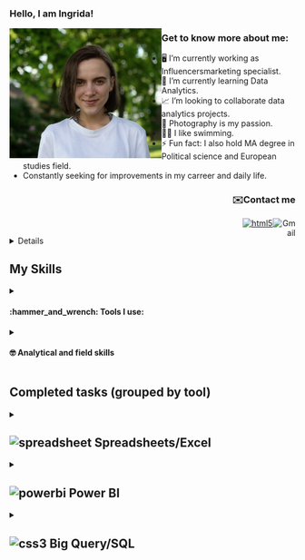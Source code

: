 ### Hello, I am Ingrida!

<img align="left">
 <source media="(prefers-color-scheme: dark)" srcset="https://github.com/Ingrik07/Ingrida_intro/blob/main/Screenshot%202024-06-28%20at%2015.39.05.png" width="30%" height="30%">
 <source media="(prefers-color-scheme: light)" srcset="https://github.com/Ingrik07/Ingrida_intro/blob/main/Screenshot%202024-06-28%20at%2015.39.05.png">
 <img align="left" alt="See-my-image" src="https://github.com/Ingrik07/Ingrida_intro/blob/main/Screenshot%202024-06-28%20at%2015.39.05.png"/>
 
 ### Get to know more about me: 
- 🖥️ I’m currently working as Influencersmarketing specialist.
- 🌱 I’m currently learning Data Analytics.
- 📈 I’m looking to collaborate data analytics projects.
- 📸 Photography is my passion.
- 🏊‍♀️ I like swimming.
- ⚡ Fun fact: I also hold MA degree in Political science and European studies field.
- Constantly seeking for improvements in my carreer and daily life.
 
</picture>
 <h3 align="right"> ✉️Contact me </h3></p>
 <p align="right">
  <a href="https://www.linkedin.com/in/iivinskaite/" target="_blank"> <img src="https://img.shields.io/badge/-iivinskaite-blue?style=flat-square&logo=Linkedin&logoColor=white&link=https://www.linkedin.com/in/iivinskaite/)" alt="html5" width="10%"/a> <a href="mailto:ingrik0713@gmail.com"> <img align="right" alt="Gmail" width="8%" height="8%" src="https://github.com/Xx-Ashutosh-xX/Xx-Ashutosh-xX/blob/master/assets/icons/gmail.png" width="100" height="40"/>
     </p>
  </p>

<details><summary><h2 align="left">📜 Table of Contents</h2></summary>

- [My skills](#My_skills)
- [Spreadsheets/Excel](#Spreadsheets/Excel)
- [Completed tasks](#Completed_tasks)
- [Spreadsheets/Excel](#Spreadsheets/Excel)
- [Power_BI](#Power_BI)
- [Big Query/SQL](#Big_Query/SQL)
- [Jupyter Notebook](In progress...)
- More about me (to be added)
</details>

## My Skills
<details>
<summary><h4 align="left">:hammer_and_wrench: Tools I use:</h4></summary>
<p align="left">
    <a href="https://console.cloud.google.com/bigquery" target="_blank"> <img src="https://w7.pngwing.com/pngs/182/372/png-transparent-google-bigquery-hd-logo.png" alt="css3" width="40" height="40"/> </a>
<a href="https://workspace.google.com/products/sheets" target="_blank"> <img src="https://logodix.com/logo/1842250.jpg" alt="sass" width="40" height="40"/> </a>
<a href="https://app.powerbi.com/home" target="_blank"> <img src="https://www.ptr.co.uk/sites/default/files/powerbilogo.png" alt="webpack" width="50" height="40"/> </a>
<a href="https://www.mysql.com/" target="_blank"> <img src="https://external-content.duckduckgo.com/iu/?u=https%3A%2F%2Ftse4.mm.bing.net%2Fth%3Fid%3DOIP.urLHYMYPFxkcs6AC4Io9vwHaHa%26pid%3DApi&f=1&ipt=71efdcecfa2727de604a484cb7c65e6b0ad68511d8ee20060b81dd649b8dfeba&ipo=images" alt="react" width="40" height="40"/> </a>
<a href="https://looker.com/" target="_blank"> <img src="https://saasrank.es/wp-content/uploads/2022/08/Looker-logo.jpg" alt="gatsby" width="40" height="40"/> </a>
    <a href="https://www.mongodb.com/" target="_blank"> <img src="https://raw.githubusercontent.com/devicons/devicon/master/icons/mongodb/mongodb-original-wordmark.svg" alt="mongodb" width="40" height="40"/> </a>
 <a href="https://workspace.google.com/" target="_blank"> <img src="https://images.squarespace-cdn.com/content/v1/540f5515e4b06c4e8629c108/1602589192895-NWQYFQV5AZ69KPSVTBR2/google-workspace-logo.png" alt="google cloud" width="80" height="40"/> </a>
    </p>
</details>

 <details>
  <summary><h4 align="left"> 🤓 Analytical and field skills </h4></summary>
<p align="center">
 
|  | Skills |
|-----:|---------------|
|     1|🎯 Finding and presenting OKRs |
|     2|🗨️ Answering advanced marketing questions |
|     3|🆎 A/B testing |
|     4|📊 Funnels analysis |
|     5|🕴️💰 RFM and Customer life time value (CLV) analysis |
|     6|📈 Interactive dashboards for reports |
|     7|📜 Marketing and politics research papers |

</p></details>

## Completed tasks (grouped by tool)
<details>
<summary><h2 href="https://workspace.google.com/" target="_blank"> <img src="https://logodix.com/logo/1842250.jpg" alt="spreadsheet" width="40" height="40"/>  Spreadsheets/Excel </h2></summary>
<details>
<summary><a href="https://docs.google.com/spreadsheets/d/1EXAIpX7G6SyWvEQi6TA0AJnb4wjip7a564iDOeVHEmU/edit?gid=1815364512#gid=1815364512" target="_blank"> <img src="https://logodix.com/logo/1842250.jpg" alt="css3" width="20" height="20"/> </a>   Retention cohorts analysis</summary>

---
> TASK:
> - You got a follow up task from your product manager to give stats on how subscriptions churn looks like from a weekly retention standpoint. Your PM argues that to view retention numbers on a monthly basis takes too long and important insights from data might be missed out.
> - You remember learning previously that cohorts analysis can be really helpful in such cases. You should provide weekly subscriptions data that shows how many subscribers started their subscription in a particular week and how many remain active in the following 6 weeks. Your end result should show weekly retention cohorts for each week of data available in the dataset and their retention from week 0 to week 6.

 <a href="https://firebase.google.com/" target="_blank"> <img src="https://github.com/Ingrik07/Ingrida_intro/blob/main/Logos/Screenshot%202024-06-30%20at%2013.12.04.png" alt="spreadsheet" width="487" height="370"/> </a>
</details>

<details>
<summary><a href="https://docs.google.com/spreadsheets/d/1WF-oJQxA0kmPitfOLe5lV9f5hUh_1bCNDzwgg7yfI50/edit?gid=409644485#gid=409644485" target="_blank"> <img src="https://logodix.com/logo/1842250.jpg" alt="spreadsheet" width="20" height="20"/> </a>   Funnels & A/B Tests</summary>

---
> TASK:
> - Your task is to build useful funnel chart from raw_events table data.
> - 1. Analyze the data in raw_events table. Spend time querying the table, getting more familiar with data. Identify events captured by users visiting the website.
> - 2. Now that you have your unique events table create a sales funnel chart from events in it. Not all events are relevant, productive to be used in this chart. Identify & collect data that you think could be used
> - Create a table showing the numbers of events' that you want to use in the funnel analysis. Add event_order and  the percentage drop off values, as in the Example:

 <a href="https://docs.google.com/spreadsheets/d/1WF-oJQxA0kmPitfOLe5lV9f5hUh_1bCNDzwgg7yfI50/edit?gid=409644485#gid=409644485" target="_blank"> <img src="https://github.com/Ingrik07/Ingrida_intro/blob/main/Logos/Screenshot%202024-06-30%20at%2013.46.33.png" alt="spreadsheet" width="850" height="500"/> </a>
</details>

<details>
<summary><a href="https://docs.google.com/spreadsheets/d/1mXkR2ZgxV15nFy-baiwhZq2UzaSvLFK00_VBCH_QQLo/edit?gid=1936416450#gid=1936416450" target="_blank"> <img src="https://logodix.com/logo/1842250.jpg" alt="spreadsheet" width="20" height="20"/> </a> Sales analysis on Spreadsheet</summary>

---
> TASK:
> You've been tasked to populate the 'Overview' sheet with analytical insight:
> 1. Business would like to see the monthly sales trend.
> 2. They would also like to evaluate online vs non-online orders.
>   
>    It would be nice for business to have an overview of:
>    1. The delivery performance trend (orderdate & Shipdate lag)
>    2. Top salesperson by sales, by volume.
>    3. Top countries.
>    4. Top sales reasons
>    5. Maybe you have an idea for business what could be interesting to look into from this data?

 <a href="https://docs.google.com/spreadsheets/d/1mXkR2ZgxV15nFy-baiwhZq2UzaSvLFK00_VBCH_QQLo/edit?gid=141689769#gid=141689769" target="_blank"> <img src="https://github.com/Ingrik07/Ingrida_intro/blob/main/Logos/Screenshot%202024-06-30%20at%2014.01.52.png" alt="spreadsheet" width="900" height="300"/> </a>
</details>
</details>

<details>
 <summary><h2 href="https://github.com/Ingrik07/Ingrida_intro/blob/main/PowerBI/Graded%20Task%20-%20Ingrida.pbit" target="_blank"> <img src="https://www.ptr.co.uk/sites/default/files/powerbilogo.png" alt="powerbi" width="40" height="40"/> Power BI </h2></summary>

<details>
 <summary><a href="https://app.powerbi.com/home" target="_blank"> <img src="https://www.ptr.co.uk/sites/default/files/powerbilogo.png" alt="webpack" width="20" height="20"/> </a>Data visualising with Power BI </summary>
 Click on the image below for Power BI file
 
 <a href="https://github.com/Ingrik07/Ingrida_intro/blob/main/PowerBI/Graded%20Task%20-%20Ingrida.pbit" target="_blank"> <img src="https://github.com/Ingrik07/Ingrida_intro/blob/main/Logos/sales%20power%20bi.JPG" alt="spreadsheet" width="712" height="798"/> </a>
</details>

<details>
 <summary><a href="https://github.com/Ingrik07/Ingrida_intro/blob/main/PowerBI/rfm_analysis.%20Ingrida%20Ivinskaite.pbix" target="_blank"> <img src="https://www.ptr.co.uk/sites/default/files/powerbilogo.png" alt="webpack" width="20" height="20"/> </a>RFM analysis </summary>

Power BI file [HERE]( https://github.com/Ingrik07/Ingrida_intro/blob/main/PowerBI/rfm_analysis.%20Ingrida%20Ivinskaite.pbix)

<a href="https://github.com/Ingrik07/Ingrida_intro/blob/main/PowerBI/rfm_analysis.%20Ingrida%20Ivinskaite.pbix" target="_blank"> <img src="https://github.com/Ingrik07/Ingrida_intro/blob/main/Logos/RFM%20power%20bi.JPG" alt="powerbi" width="518" height="815"/> </a>
</details>
</details>

<details> <summary><h2 href="https://console.cloud.google.com/" target="_blank"> <img src="https://w7.pngwing.com/pngs/182/372/png-transparent-google-bigquery-hd-logo.png" alt="css3" width="30" height="30"/>  Big Query/SQL</h2></summary>

<details>
<summary><a href="https://console.cloud.google.com/bigquery?sq=147855269776:a9a7016a5d384587b29dedab17b22b67" target="_blank"> <img src="https://w7.pngwing.com/pngs/182/372/png-transparent-google-bigquery-hd-logo.png" alt="css3" width="20" height="20"/> </a>  Big Query Customer life time value calculation example</summary>

---
> TASK: As the first step you should write 1 or 2 queries to pull data of weekly revenue divided by registrations.
> Since in this particular site there is no concept of registration, we will simply use the first visit to our website as registration date (registration cohort).
> 
```
WITH
  cohort_weeks AS ( --defining the cohort weeks
  SELECT
    user_pseudo_id AS user_id,
    MIN(DATE_TRUNC(PARSE_DATE('%Y%m%d', CAST(event_date AS String)), WEEK)) AS cohort_week
  FROM
    `tc-da-1.turing_data_analytics.raw_events`
  GROUP BY
    user_pseudo_id),

  sum_rev AS ( --defining the revenue
  SELECT
    user_pseudo_id AS user_id,
    purchase_revenue_in_usd AS revenue,
    DATE_TRUNC(PARSE_DATE('%Y%m%d', event_date), WEEK) AS purchase_week
  FROM
    `tc-da-1.turing_data_analytics.raw_events` )

SELECT 
  w.cohort_week,
  ROUND(SUM(
      CASE
        WHEN purchase_week = cohort_week THEN revenue
    END
      ) / COUNT(DISTINCT w.user_id), 4) AS week_0,
  ROUND(SUM(
      CASE
        WHEN purchase_week = DATE_ADD(cohort_week, INTERVAL 1 week) THEN revenue
    END
      ) / COUNT(DISTINCT w.user_id), 4) AS week_1,
  ROUND(SUM(
      CASE
        WHEN purchase_week = DATE_ADD(cohort_week, INTERVAL 2 week) THEN revenue
    END
      ) / COUNT(DISTINCT w.user_id), 4) AS week_2,
  ROUND(SUM(
      CASE
        WHEN purchase_week = DATE_ADD(cohort_week, INTERVAL 3 week) THEN revenue
    END
      ) / COUNT(DISTINCT w.user_id), 4) AS week_3,
  ROUND(SUM(
      CASE
        WHEN purchase_week = DATE_ADD(cohort_week, INTERVAL 4 week) THEN revenue
    END
      ) / COUNT(DISTINCT w.user_id), 4) AS week_4,
  ROUND(SUM(
      CASE
        WHEN purchase_week = DATE_ADD(cohort_week, INTERVAL 5 week) THEN revenue
    END
      ) / COUNT(DISTINCT w.user_id), 4) AS week_5,
  ROUND(SUM(
      CASE
        WHEN purchase_week = DATE_ADD(cohort_week, INTERVAL 6 week) THEN revenue
    END
      ) / COUNT(DISTINCT w.user_id), 4) AS week_6,
  ROUND(SUM(
      CASE
        WHEN purchase_week = DATE_ADD(cohort_week, INTERVAL 7 week) THEN revenue
    END
      ) / COUNT(DISTINCT w.user_id), 4) AS week_7,
  ROUND(SUM(
      CASE
        WHEN purchase_week = DATE_ADD(cohort_week, INTERVAL 8 week) THEN revenue
    END
      ) / COUNT(DISTINCT w.user_id), 4) AS week_8,
  ROUND(SUM(
      CASE
        WHEN purchase_week = DATE_ADD(cohort_week, INTERVAL 9 week) THEN revenue
    END
      ) / COUNT(DISTINCT w.user_id), 4) AS week_9,
  ROUND(SUM(
      CASE
        WHEN purchase_week = DATE_ADD(cohort_week, INTERVAL 10 week) THEN revenue
    END
      ) / COUNT(DISTINCT w.user_id), 4) AS week_10,
  ROUND(SUM(
      CASE
        WHEN purchase_week = DATE_ADD(cohort_week, INTERVAL 11 week) THEN revenue
    END
      ) / COUNT(DISTINCT w.user_id), 4) AS week_11,
  ROUND(SUM(
      CASE
        WHEN purchase_week = DATE_ADD(cohort_week, INTERVAL 12 week) THEN revenue
    END
      ) / COUNT(DISTINCT w.user_id), 4) AS week_12
FROM
  cohort_weeks AS w
LEFT JOIN
  sum_rev r
ON
  w.user_id = r.user_id
GROUP BY
  w.cohort_week
ORDER BY
  w.cohort_week
```
</details>

<details>
<summary><a href="https://console.cloud.google.com/bigquery?sq=147855269776:a9a7016a5d384587b29dedab17b22b67" target="_blank"> <img src="https://w7.pngwing.com/pngs/182/372/png-transparent-google-bigquery-hd-logo.png" alt="css3" width="20" height="20"/> </a>  RFM Analysis</summary>

---
> TASK: Calculate recency, frequency and money value and convert those values into R, F and M scores by using Quartiles, 1 to 4 values. In BigQuery, a function APPROX_QUANTILES is used to set the quartiles.
> You can check your results with rfm_value table and rfm_quantiles.
> Those tables contain intermediate calculations and are used in next steps(1 step: calculate RFM values, possible answer - rfm_value table, 2 step: calculate RFM quantiles from RFM values, possible answer - rfm_quantiles).
> 
```
fm AS ( --frequency and monetary
SELECT
CustomerID,
COUNT(DISTINCT(invoiceNo)) AS frequency,
DATE_TRUNC(MAX(InvoiceDate), DAY) AS last_purchase,
SUM(Quantity * UnitPrice) AS monetary
FROM
`tc-da-1.turing_data_analytics.rfm`
WHERE
(CustomerID IS NOT NULL
AND UnitPrice > 0
AND Quantity > 0)
AND InvoiceDate <= '2011-12-01'
GROUP BY
CustomerID),

--recency
rec AS (
SELECT
*,
DATE_DIFF(DATE('2011-12-01'), DATE(last_purchase), DAY) AS recency
FROM
fm),
q AS (
--All percentiles for MONETARY
SELECT
*,
b.percentiles[
OFFSET
(25)] AS m25,
b.percentiles[
OFFSET
(50)] AS m50,
b.percentiles[
OFFSET
(75)] AS m75,
b.percentiles[
OFFSET
(100)] AS m100,
--All percentiles for FREQUENCY
c.percentiles[
OFFSET
(25)] AS f25,
c.percentiles[
OFFSET
(50)] AS f50,
c.percentiles[
OFFSET
(75)] AS f75,
c.percentiles[
OFFSET
(100)] AS f100,
--All percentiles for RECENCY
d.percentiles[
OFFSET
(25)] AS r25,
d.percentiles[
OFFSET
(50)] AS r50,
d.percentiles[
OFFSET
(75)] AS r75,
d.percentiles[
OFFSET
(100)] AS r100
FROM
rec a,
(
SELECT
APPROX_QUANTILES(monetary, 100) percentiles
FROM
rec) b,
(
SELECT
APPROX_QUANTILES(frequency, 100) percentiles
FROM
rec) c,
(
SELECT
APPROX_QUANTILES(recency, 100) percentiles
FROM
rec) d ),
score AS (
SELECT
*,
CAST(ROUND((f_score + m_score) / 2, 0) AS INT64) AS fm_score
FROM (
SELECT
*,
CASE
WHEN monetary <= m25 THEN 1
WHEN monetary > m25
AND monetary <= m50 THEN 2
WHEN monetary <= m75 AND monetary > m50 THEN 3
WHEN monetary <= m100
AND monetary > m75 THEN 4
END
AS m_score,
CASE
WHEN frequency <= f25 THEN 1
WHEN frequency <= f50
AND frequency > f25 THEN 2
WHEN frequency <= f75 AND frequency > f50 THEN 3
WHEN frequency <= f100
AND frequency > f75 THEN 4
END
AS f_score,
--Recency scoring is reversed
CASE
WHEN recency <= r25 THEN 4
WHEN recency <= r50
AND recency > r25 THEN 3
WHEN recency <= r75 AND recency > r50 THEN 2
WHEN recency <= r100
AND recency > r75 THEN 1
END
AS r_score,
FROM
q))
SELECT
DISTINCT CustomerID,
recency,
frequency,
monetary,
r_score,
f_score,
m_score,
fm_score,
CASE
WHEN (r_score = 4 AND fm_score = 4) OR (r_score = 4 AND fm_score = 3) OR (r_score = 3 AND fm_score = 4) THEN 'Best Customers'
WHEN (r_score = 4
AND fm_score =3)
OR (r_score = 3
AND fm_score = 3) THEN 'Loyal Customers'
WHEN (m_score = 4 AND fm_score = 4) OR (m_score = 3 AND fm_score = 4) OR (m_score = 4 AND fm_score = 3) THEN 'Big Spenders'
WHEN (r_score = 4
AND fm_score = 1)
OR (r_score = 4
AND fm_score = 2)
OR (r_score = 3
AND fm_score = 3)
OR (r_score = 3
AND fm_score = 2)
OR (r_score = 3
AND fm_score = 1) THEN 'Recent Customers'
WHEN (r_score = 4 AND fm_score = 2) OR (r_score = 2 AND fm_score = 4) OR (r_score = 2 AND fm_score = 3) THEN 'Promising Customers'
WHEN (r_score = 1
AND fm_score = 4)
OR (r_score = 1
AND fm_score = 3)
OR (r_score = 2
AND fm_score = 2) THEN 'Cant Lose Them'
WHEN (r_score = 1 AND fm_score = 1) OR (r_score = 2 AND fm_score = 1) OR (r_score = 1 AND fm_score = 2) THEN 'Lost Customers'
END
AS rfm_segment
FROM
score
ORDER BY
CustomerID
```
</details>

<details>
<summary><a href="https://console.cloud.google.com/bigquery?sq=147855269776:48d186a982914ae4baab84fead5581aa&project=youtube-api-installation&ws=!1m4!1m3!8m2!1s147855269776!2s48d186a982914ae4baab84fead5581aa" target="_blank"> <img src="https://w7.pngwing.com/pngs/182/372/png-transparent-google-bigquery-hd-logo.png" alt="css3" width="20" height="20"/> </a>  Retention cohort analysis</summary>

---
> TASK: You should provide weekly subscriptions data that shows how many subscribers started their subscription in a particular week and how many remain active in the following 6 weeks.
> Your end result should show weekly retention cohorts for each week of data available in the dataset and their retention from week 0 to week 6.
> 
```
-- code to calculate subscriptions retention rate, %

WITH
  date_range AS (
  SELECT
    DATE('2020-11-01') AS start_date,
    DATE('2021-02-07') AS end_date ),
  cohort_weeks AS (
  SELECT
    DATE_TRUNC(subscription_start, WEEK) AS cohort_start_week,
    user_pseudo_id,
    CASE
      WHEN DATE_DIFF(COALESCE(subscription_end, DATE('2021-02-07')), subscription_start, WEEK) >= 0 THEN 1
    ELSE
    0
  END
    AS retained_week0_customers,
    CASE
      WHEN DATE_DIFF(COALESCE(subscription_end, DATE('2021-02-07')), subscription_start, WEEK) >= 1 THEN 1
    ELSE
    0
  END
    AS retained_week1_customers,
    CASE
      WHEN DATE_DIFF(COALESCE(subscription_end, DATE('2021-02-07')), subscription_start, WEEK) >= 2 THEN 1
    ELSE
    0
  END
    AS retained_week2_customers,
    CASE
      WHEN DATE_DIFF(COALESCE(subscription_end, DATE('2021-02-07')), subscription_start, WEEK) >= 3 THEN 1
    ELSE
    0
  END
    AS retained_week3_customers,
    CASE
      WHEN DATE_DIFF(COALESCE(subscription_end, DATE('2021-02-07')), subscription_start, WEEK) >= 4 THEN 1
    ELSE
    0
  END
    AS retained_week4_customers,
    CASE
      WHEN DATE_DIFF(COALESCE(subscription_end, DATE('2021-02-07')), subscription_start, WEEK) >= 5 THEN 1
    ELSE
    0
  END
    AS retained_week5_customers,
    CASE
      WHEN DATE_DIFF(COALESCE(subscription_end, DATE('2021-02-07')), subscription_start, WEEK) >= 6 THEN 1
    ELSE
    0
  END
    AS retained_week6_customers
  FROM
    `tc-da-1.turing_data_analytics.subscriptions` s
  RIGHT JOIN
    date_range AS d
  ON
    (s.subscription_start >= d.start_date
      AND s.subscription_start <= d.end_date) )
SELECT
  cohort_start_week,
  COUNT(DISTINCT user_pseudo_id) AS total_customers,
  ROUND(COUNT(DISTINCT
      CASE
        WHEN retained_week0_customers = 1 THEN user_pseudo_id
    END
      ) * 100.0 / COUNT(DISTINCT user_pseudo_id), 2) AS retained_week0_percent,
  ROUND(COUNT(DISTINCT
      CASE
        WHEN retained_week1_customers = 1 THEN user_pseudo_id
    END
      ) * 100.0 / COUNT(DISTINCT user_pseudo_id), 2) AS retained_week1_percent,
  ROUND(COUNT(DISTINCT
      CASE
        WHEN retained_week2_customers = 1 THEN user_pseudo_id
    END
      ) * 100.0 / COUNT(DISTINCT user_pseudo_id), 2) AS retained_week2_percent,
  ROUND(COUNT(DISTINCT
      CASE
        WHEN retained_week3_customers = 1 THEN user_pseudo_id
    END
      ) * 100.0 / COUNT(DISTINCT user_pseudo_id), 2) AS retained_week3_percent,
  ROUND(COUNT(DISTINCT
      CASE
        WHEN retained_week4_customers = 1 THEN user_pseudo_id
    END
      ) * 100.0 / COUNT(DISTINCT user_pseudo_id), 2) AS retained_week4_percent,
  ROUND(COUNT(DISTINCT
      CASE
        WHEN retained_week5_customers = 1 THEN user_pseudo_id
    END
      ) * 100.0 / COUNT(DISTINCT user_pseudo_id), 2) AS retained_week5_percent,
  ROUND(COUNT(DISTINCT
      CASE
        WHEN retained_week6_customers = 1 THEN user_pseudo_id
    END
      ) * 100.0 / COUNT(DISTINCT user_pseudo_id), 2) AS retained_week6_percent
FROM
  cohort_weeks
GROUP BY
  cohort_start_week;

  -- code to calculate retained subscriptions purchases without percentage
  WITH date_range AS (
  SELECT
    DATE('2020-11-01') AS start_date,
    DATE('2021-02-07') AS end_date
),
cohort_weeks AS (
  SELECT
    DATE_TRUNC(subscription_start, WEEK) AS cohort_start_week,
    user_pseudo_id,
    CASE
      WHEN DATE_DIFF(COALESCE(subscription_end, DATE('2021-02-07')), subscription_start, WEEK) >= 0 THEN 1
      ELSE 0
    END AS retained_week0_customers,
    CASE
      WHEN DATE_DIFF(COALESCE(subscription_end, DATE('2021-02-07')), subscription_start, WEEK) >= 1 THEN 1
      ELSE 0
    END AS retained_week1_customers,
    CASE
      WHEN DATE_DIFF(COALESCE(subscription_end, DATE('2021-02-07')), subscription_start, WEEK) >= 2 THEN 1
      ELSE 0
    END AS retained_week2_customers,
    CASE
      WHEN DATE_DIFF(COALESCE(subscription_end, DATE('2021-02-07')), subscription_start, WEEK) >= 3 THEN 1
      ELSE 0
    END AS retained_week3_customers,
    CASE
      WHEN DATE_DIFF(COALESCE(subscription_end, DATE('2021-02-07')), subscription_start, WEEK) >= 4 THEN 1
      ELSE 0
    END AS retained_week4_customers,
    CASE
      WHEN DATE_DIFF(COALESCE(subscription_end, DATE('2021-02-07')), subscription_start, WEEK) >= 5 THEN 1
      ELSE 0
    END AS retained_week5_customers,
    CASE
      WHEN DATE_DIFF(COALESCE(subscription_end, DATE('2021-02-07')), subscription_start, WEEK) >= 6 THEN 1
      ELSE 0
    END AS retained_week6_customers
  FROM
    `tc-da-1.turing_data_analytics.subscriptions` s
  RIGHT JOIN
    date_range AS d ON (s.subscription_start >= d.start_date AND s.subscription_start <= d.end_date)
)

SELECT
  cohort_start_week,
  COUNT(CASE WHEN retained_week0_customers = 1 THEN user_pseudo_id END) AS retained_week0_customers,
  COUNT(CASE WHEN retained_week1_customers = 1 THEN user_pseudo_id END) AS retained_week1_customers,
  COUNT(CASE WHEN retained_week2_customers = 1 THEN user_pseudo_id END) AS retained_week2_customers,
  COUNT(CASE WHEN retained_week3_customers = 1 THEN user_pseudo_id END) AS retained_week3_customers,
  COUNT(CASE WHEN retained_week4_customers = 1 THEN user_pseudo_id END) AS retained_week4_customers,
  COUNT(CASE WHEN retained_week5_customers = 1 THEN user_pseudo_id END) AS retained_week5_customers,
  COUNT(CASE WHEN retained_week6_customers = 1 THEN user_pseudo_id END) AS retained_week6_customers
FROM
  cohort_weeks
GROUP BY
  cohort_start_week;
```
</details>

<details>
<summary><a href="https://console.cloud.google.com/bigquery?sq=147855269776:1adcdf2dfe1c4c6b8780a2f7fc7a305b&project=youtube-api-installation&ws=!1m4!1m3!8m2!1s147855269776!2s1adcdf2dfe1c4c6b8780a2f7fc7a305b" target="_blank"> <img src="https://w7.pngwing.com/pngs/182/372/png-transparent-google-bigquery-hd-logo.png" alt="css3" width="20" height="20"/> </a>  Funnels & A/B Tests</summary>

---
> TASK: You should provide weekly subscriptions data that shows how many subscribers started their subscription in a particular week and how many remain active in the following 6 weeks.
> Your end result should show weekly retention cohorts for each week of data available in the dataset and their retention from week 0 to week 6.
> 
```
--unique users events
SELECT user_pseudo_id, MIN(event_timestamp) as first_event_timestamp, event_name, country
FROM `tc-da-1.turing_data_analytics.raw_events`
WHERE event_name in ('first_visit', 'view_item', 'add_to_cart' ,'begin_checkout', 'purchase')
GROUP BY 1,3,4;

-- full code
WITH top_countries AS (
  SELECT 
    country, 
    COUNT(event_timestamp) AS no_events,
    ROW_NUMBER() OVER (ORDER BY COUNT(event_timestamp) DESC) AS country_rank
  FROM 
    `tc-da-1.turing_data_analytics.raw_events`
  GROUP BY 
    country
),
users_events AS (
  SELECT 
    user_pseudo_id, 
    MIN(event_timestamp) AS first_event_timestamp, 
    event_name, 
    country
  FROM 
    `tc-da-1.turing_data_analytics.raw_events`
  WHERE 
    event_name IN ('first_visit', 'view_item', 'add_to_cart', 'begin_checkout', 'purchase')
  GROUP BY 
    1, 3, 4
),
event_ranks AS (
  SELECT
    event_name,
    CASE 
      WHEN event_name = 'first_visit' THEN 1
      WHEN event_name = 'view_item' THEN 2
      WHEN event_name = 'add_to_cart' THEN 3
      WHEN event_name = 'begin_checkout' THEN 4
      WHEN event_name = 'purchase' THEN 5
    END AS event_rank,
    country,
    COUNT(DISTINCT user_pseudo_id) AS no_users
  FROM 
    users_events
    GROUP BY 1,3
)
SELECT
  event_rank,
  event_name,
  MAX(CASE WHEN country_rank = 1 THEN no_users ELSE NULL END) AS country_1_no_users,
  MAX(CASE WHEN country_rank = 2 THEN no_users ELSE NULL END) AS country_2_no_users,
  MAX(CASE WHEN country_rank = 3 THEN no_users ELSE NULL END) AS country_3_no_users
FROM 
  event_ranks
LEFT JOIN 
  top_countries USING (country)
GROUP BY 
  event_rank, event_name
ORDER BY 
  event_rank;

--A/B testing
SELECT
  campaign,
  impressions,
  clicks
FROM
  `tc-da-1.turing_data_analytics.adsense_monthly`
WHERE
  campaign IN ('NewYear_V1',
    'NewYear_V2',
    'BlackFriday_V1',
    'BlackFriday_V2')
  AND Month<>202111;

  --FINAL SQL code to pull out test campaigns results
WITH
  converted_users AS (
  SELECT
    user_pseudo_id,
    campaign
  FROM
    `tc-da-1.turing_data_analytics.raw_events`
  WHERE
    event_name = 'page_view' )
SELECT
  cu.campaign,
  ad.Impressions,
  COUNT(DISTINCT(cu.user_pseudo_id)) AS converted_user_no,
  ad.Month
FROM
converted_users as cu
LEFT JOIN
  `tc-da-1.turing_data_analytics.adsense_monthly` AS ad
ON
  ad.Campaign = cu.campaign
WHERE
  ad.campaign IN ('NewYear_V1',
    'NewYear_V2',
    'BlackFriday_V1',
    'BlackFriday_V2')
  AND ad.Month<>202111
GROUP BY
  1,2,4
ORDER BY
  cu.campaign;
```
</details>
</details>
